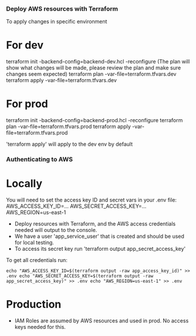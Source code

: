 ### Deploy AWS resources with Terraform
To apply changes in specific environment

# For dev

terraform init -backend-config=backend-dev.hcl -reconfigure
(The plan will show what changes will be made, please review the plan and make sure changes seem expected)
terraform plan -var-file=terraform.tfvars.dev 
terraform apply -var-file=terraform.tfvars.dev

# For prod

terraform init -backend-config=backend-prod.hcl -reconfigure
terraform plan -var-file=terraform.tfvars.prod
terraform apply -var-file=terraform.tfvars.prod

'terraform apply' will apply to the dev env by default

### Authenticating to AWS
# Locally
You will need to set the access key ID and secret vars in your .env file:
AWS_ACCESS_KEY_ID=...
AWS_SECRET_ACCESS_KEY=...
AWS_REGION=us-east-1

- Deploy resources with Terraform, and the AWS access credentials needed will output to the console. 
- We have a user 'app_service_user' that is created and should be used for local testing. 
- To access its secret key run 'terraform output app_secret_access_key'

To get all credentials run:

`echo "AWS_ACCESS_KEY_ID=$(terraform output -raw app_access_key_id)" >> .env
echo "AWS_SECRET_ACCESS_KEY=$(terraform output -raw app_secret_access_key)" >> .env
echo "AWS_REGION=us-east-1" >> .env`

# Production
- IAM Roles are assumed by AWS resources and used in prod. No access keys needed for this.
